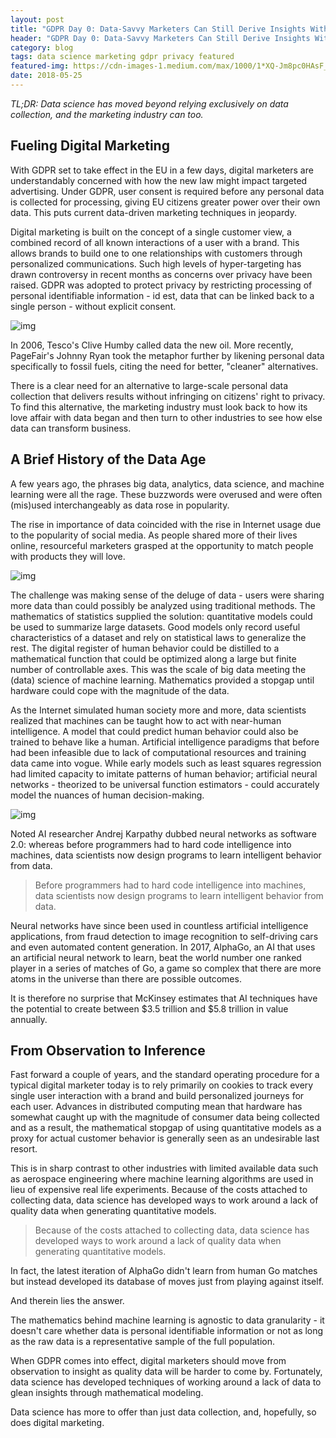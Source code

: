 ```yaml
---
layout: post
title: "GDPR Day 0: Data-Savvy Marketers Can Still Derive Insights Without Relying on Personal Data"
header: "GDPR Day 0: Data-Savvy Marketers Can Still Derive Insights Without Relying on Personal Data"
category: blog
tags: data science marketing gdpr privacy featured
featured-img: https://cdn-images-1.medium.com/max/1000/1*XQ-Jm8pc0HAsF_hJw0eFhA.jpeg
date: 2018-05-25
---
```


*TL;DR: Data science has moved beyond relying exclusively on data collection, and the marketing industry can too.*

## Fueling Digital Marketing

With GDPR set to take effect in the EU in a few days, digital marketers are understandably concerned with how the new law might impact targeted advertising. Under GDPR, user consent is required before any personal data is collected for processing, giving EU citizens greater power over their own data. This puts current data-driven marketing techniques in jeopardy.

Digital marketing is built on the concept of a single customer view, a combined record of all known interactions of a user with a brand. This allows brands to build one to one relationships with customers through personalized communications. Such high levels of hyper-targeting has drawn controversy in recent months as concerns over privacy have been raised. GDPR was adopted to protect privacy by restricting processing of personal identifiable information - id est, data that can be linked back to a single person - without explicit consent.

![img](https://cdn-images-1.medium.com/max/1000/1*mo14GPzUyGnOkLYgSXFjow.png)

In 2006, Tesco's Clive Humby called data the new oil. More recently, PageFair's Johnny Ryan took the metaphor further by likening personal data specifically to fossil fuels, citing the need for better, "cleaner" alternatives.

There is a clear need for an alternative to large-scale personal data collection that delivers results without infringing on citizens' right to privacy. To find this alternative, the marketing industry must look back to how its love affair with data began and then turn to other industries to see how else data can transform business.

## A Brief History of the Data Age

A few years ago, the phrases big data, analytics, data science, and machine learning were all the rage. These buzzwords were overused and were often (mis)used interchangeably as data rose in popularity.

The rise in importance of data coincided with the rise in Internet usage due to the popularity of social media. As people shared more of their lives online, resourceful marketers grasped at the opportunity to match people with products they will love.

![img](https://cdn-images-1.medium.com/max/1000/1*oqyz_nqXGQmoA2x-XhhW2A.png)

The challenge was making sense of the deluge of data - users were sharing more data than could possibly be analyzed using traditional methods. The mathematics of statistics supplied the solution: quantitative models could be used to summarize large datasets. Good models only record useful characteristics of a dataset and rely on statistical laws to generalize the rest. The digital register of human behavior could be distilled to a mathematical function that could be optimized along a large but finite number of controllable axes. This was the scale of big data meeting the (data) science of machine learning. Mathematics provided a stopgap until hardware could cope with the magnitude of the data.

As the Internet simulated human society more and more, data scientists realized that machines can be taught how to act with near-human intelligence. A model that could predict human behavior could also be trained to behave like a human. Artificial intelligence paradigms that before had been infeasible due to lack of computational resources and training data came into vogue. While early models such as least squares regression had limited capacity to imitate patterns of human behavior; artificial neural networks - theorized to be universal function estimators - could accurately model the nuances of human decision-making.

![img](https://cdn-images-1.medium.com/max/1000/1*jPiusfetzscZAA-HIwN4IQ.png)

Noted AI researcher Andrej Karpathy dubbed neural networks as software 2.0: whereas before programmers had to hard code intelligence into machines, data scientists now design programs to learn intelligent behavior from data.

> Before programmers had to hard code intelligence into machines, data scientists now design programs to learn intelligent behavior from data.

Neural networks have since been used in countless artificial intelligence applications, from fraud detection to image recognition to self-driving cars and even automated content generation. In 2017, AlphaGo, an AI that uses an artificial neural network to learn, beat the world number one ranked player in a series of matches of Go, a game so complex that there are more atoms in the universe than there are possible outcomes.

It is therefore no surprise that McKinsey estimates that AI techniques have the potential to create between $3.5 trillion and $5.8 trillion in value annually.

## From Observation to Inference

Fast forward a couple of years, and the standard operating procedure for a typical digital marketer today is to rely primarily on cookies to track every single user interaction with a brand and build personalized journeys for each user. Advances in distributed computing mean that hardware has somewhat caught up with the magnitude of consumer data being collected and as a result, the mathematical stopgap of using quantitative models as a proxy for actual customer behavior is generally seen as an undesirable last resort.

This is in sharp contrast to other industries with limited available data such as aerospace engineering where machine learning algorithms are used in lieu of expensive real life experiments. Because of the costs attached to collecting data, data science has developed ways to work around a lack of quality data when generating quantitative models.

> Because of the costs attached to collecting data, data science has developed ways to work around a lack of quality data when generating quantitative models.

In fact, the latest iteration of AlphaGo didn't learn from human Go matches but instead developed its database of moves just from playing against itself.

And therein lies the answer.

The mathematics behind machine learning is agnostic to data granularity - it doesn't care whether data is personal identifiable information or not as long as the raw data is a representative sample of the full population.

When GDPR comes into effect, digital marketers should move from observation to insight as quality data will be harder to come by. Fortunately, data science has developed techniques of working around a lack of data to glean insights through mathematical modeling.

Data science has more to offer than just data collection, and, hopefully, so does digital marketing.
